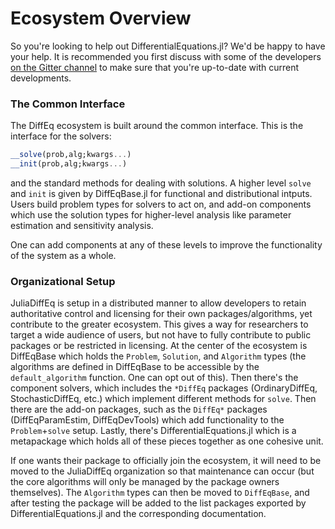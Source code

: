 # Ecosystem Overview

So you're looking to help out DifferentialEquations.jl? We'd be happy to have
your help. It is recommended you first discuss with some of the developers
[on the Gitter channel](https://gitter.im/JuliaDiffEq/Lobby)
to make sure that you're up-to-date with current developments.

### The Common Interface

The DiffEq ecosystem is built around the common interface. This is the interface
for the solvers:

```julia
__solve(prob,alg;kwargs...)
__init(prob,alg;kwargs...)
```

and the standard methods for dealing with solutions. A higher level `solve` and
`init` is given by DiffEqBase.jl for functional and distributional intputs.
Users build problem
types for solvers to act on, and add-on components which use the solution types
for higher-level analysis like parameter estimation and sensitivity analysis.

One can add components at any of these levels to improve the functionality of
the system as a whole.

### Organizational Setup

JuliaDiffEq is setup in a distributed manner to allow developers to retain authoritative
control and licensing for their own packages/algorithms, yet contribute to the
greater ecosystem. This gives a way for researchers to target a wide audience
of users, but not have to fully contribute to public packages or be restricted in
licensing. At the center of the ecosystem is DiffEqBase which holds
the `Problem`, `Solution`, and `Algorithm` types (the algorithms are defined in
DiffEqBase to be accessible by the `default_algorithm` function. One can opt out
of this). Then there's the component solvers, which includes the `*DiffEq` packages
(OrdinaryDiffEq, StochasticDiffEq, etc.) which implement different methods for
`solve`. Then there are the add-on packages, such as the `DiffEq*` packages (DiffEqParamEstim,
DiffEqDevTools) which add functionality to the `Problem`+`solve` setup. Lastly,
there's DifferentialEquations.jl which is a metapackage which holds all of these
pieces together as one cohesive unit.

If one wants their package to officially join the ecosystem, it will need to be
moved to the JuliaDiffEq organization so that maintenance can occur (but the
core algorithms will only be managed by the package owners themselves). The `Algorithm`
types can then be moved to `DiffEqBase`, and after testing the package will be added to
the list packages exported by DifferentialEquations.jl and the corresponding documentation.
